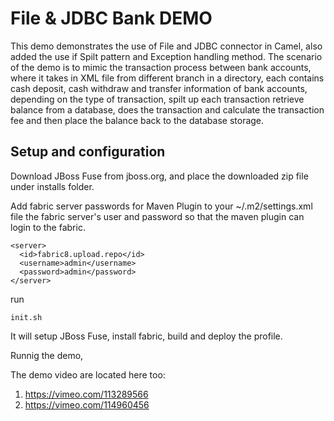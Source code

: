 File & JDBC Bank DEMO
======================================================
This demo demonstrates the use of File and JDBC connector in Camel, also added the use if Spilt pattern and Exception handling method. 
The scenario of the demo is to mimic the transaction process between bank accounts, where it takes in XML file from different branch in a directory, each contains cash deposit, cash withdraw and transfer information of bank accounts, depending on the type of transaction, spilt up each transaction retrieve balance from a database, does the transaction and calculate the transaction fee and then place the balance back to the database storage. 



Setup and configuration
-----------------------

Download JBoss Fuse from jboss.org, and place the downloaded zip file under installs folder.

Add fabric server passwords for Maven Plugin to your ~/.m2/settings.xml file the fabric server's user and password so that the maven plugin can login to the fabric.

```
<server>
  <id>fabric8.upload.repo</id>
  <username>admin</username>
  <password>admin</password>
</server>
```

run 
```
init.sh
```

It will setup JBoss Fuse, install fabric, build and deploy the profile. 

Runnig the demo,
 


The demo video are located here too:

1.	https://vimeo.com/113289566
2.	https://vimeo.com/114960456  
